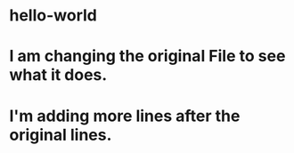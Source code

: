# hello-world
# I am changing the original File to see what it does.
# I'm adding more lines after the original lines.